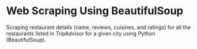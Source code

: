 # Web Scraping Using BeautifulSoup
Scraping restaurant details (name, reviews, cuisines, and ratings) for all the restaurants listed in TripAdvisor for a given city using Python (BeautifulSoup).
